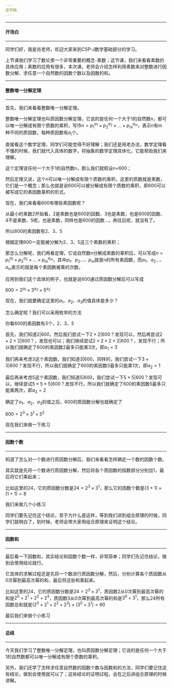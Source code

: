 ```yaml
---
逐字稿
---
```


---

#### 开场白

---

同学们好，我是肖老师，欢迎大家来到CSP-J数学基础部分的学习。

上节课我们学习了数论里一个非常重要的概念-素数；这节课，我们来看看素数的具体应用；素数的应用有很多，本次课，老师会介绍怎样利用素数来对整数进行因数分解、求任意一个自然数的因数个数以及因数的和。

---

#### 整数唯一分解定理

---

首先，我们来看看整数唯一分解定理。

整数唯一分解定理也叫质因数分解定理，它说的是任何一个大于1的自然数n，都可以唯一分解成有限个质数的乘积，写作$n=p_1^{a_1} \times p_2^{a_2} \times ... \times p_m^{a_m}$，表示n有m种不同的质因数，每种质因数有$a_i$个。

直接看这个数学定理，同学们可能觉得不好理解；我们还是用老办法，数学定理看不懂的时候，我们就代入具体的数字，将抽象的数学定理具体化，它能帮助我们来理解。

这个定理说任何一个大于1的自然数n，那么我们就假设n=600；

然后定理又说，这个n可以唯一分解成有限个质数的乘积，这里的质数就是素数，它们是一个概念；那么也就是说600可以被分解成有限个质数的乘积，即600可以被写成它的素因数乘积的形式。

现在，我们来看看600有哪些素因数呢？

从最小的素数2开始看，2是素数也是600的因数、3也是素数，也是600的因数、4不是素数、5呢，也是素数，同样也是600的因数...，再往后呢，就没有了。

所以600的素因数有2、3、5

根据定理600一定能被分解为2、3、5这三个素数的乘积；

那怎么分解呢，我们再看定理，它说自然数n分解成素数的乘积后，可以写成$n=p_1^{a_1} \times p_2^{a_2} \times ... \times p_m^{a_m}$，其中$p_1、p_2...、p_m$就是n的所有素因数，而$a_1、a_2...、a_m$表示的就是每个素因数被乘的次数。

应用到我们这个具体的例子，也就是说600通过质因数分解后可以写成

$600=2^{a_1}\times 3^{a_2}\times5^{a_3}$

现在，我们就要确定这里的$a_1、a_2、a_3$的值具体是多少？

怎么确定呢？我们可以采用枚举的方法

你看600的素因数有3个，2、3、5

首先，我们知道2|600，然后我们尝试一下$2\times2|600$？发现可以，然后再尝试$2\times2\times2|600$？，发现也可以；我们继续尝试$2\times2\times2\times2|600$？，发现不行；所以我们就确定了600的素因数2最多只能乘3次，即$a_1=3$

我们再来考虑3这个素因数，我们知道3|600，同样的，我们尝试一下$3\times3|600$？发现不行，所以我们就确定了600的素因数3最多只能乘1次，即$a_2=1$

最后再来考虑5这个素因数，我们知道5|600，我们尝试一下$5\times5|600$？发现可以，继续尝试$5\times5\times5|600$？发现不行，所以我们就确定了600的素因数5最多只能乘两次，即$a_3=2$

确定了$a_1、a_2、a_3$的值之后，600的质因数分解也就确定了

$600=2^3\times 3^1 \times 5^2$

现在我们来做一下练习

---

#### 因数个数

---

知道了怎么对一个数进行质因数分解后，我们来看看怎样确定一个数的因数个数。

其实就是先将一个数进行质因数分解，然后将各个质因数的指数部分分别加1，最后将它们乘起来；

比如这里的24，它的质因数分数是$24=2^3\times 3^1$，那么它的因数个数是$(3+1)\times (1+1)=8$

我们来做几个小练习

同学们要先记住这个结论，至于为什么是这样，等到我们讲到组合原理的时候，同学们就明白了，到时候，老师会带大家用组合原理来证明这个结论。

---

#### 因数和

---

最后看一下因数和，其实结论和因数个数一样，非常简单；同学们先记住结论，做到会使用结论就行。

它具体的求解过程还是先将一个数进行质因数分解，然后，分别计算各个质因数从0次幂到最高次幂的和，最后将这些和乘起来。

比如这里的24，它的质因数分数是$24=2^3\times 3^1$，质因数2从0次幂到最高次幂的和是$2^0 + 2^1 + 2^2 + 2^3$，质因数3从0次幂到最高次幂的和是$3^0 + 3^1$，那么24所有因数总和就是$(2^0 + 2^1 + 2^2 + 2^3)\times (3^0 + 3^1) = 60$

最后我们来做个小练习

---

#### 总结

---

今天我们学习了整数唯一分解定理，也叫质因数分解定理；它说的是任何一个大于1的自然数都可以唯一分解成有限个质数的乘积。

另外，我们还学了怎样求任意自然数的因数个数与因数和的方法，同学们要记住这些结论，做到会使用就可以了；这些结论的证明过程，会在之后讲组合原理的时候讲解。

